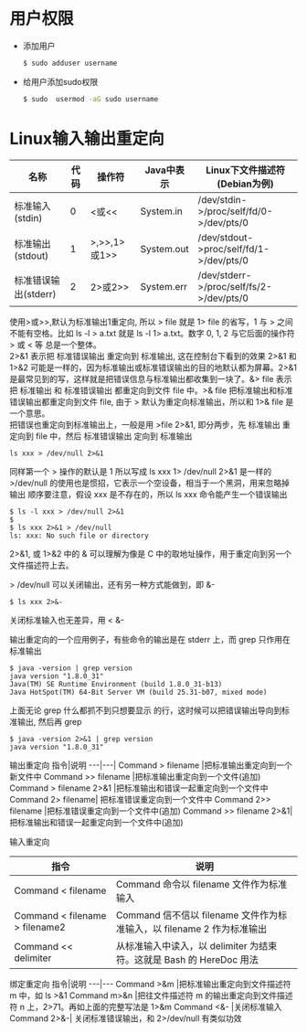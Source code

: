 # 用户权限

* 添加用户
    ```bash
    $ sudo adduser username
    ```

* 给用户添加sudo权限
    ```bash
    $ sudo  usermod -aG sudo username
    ```

# Linux输入输出重定向

名称 | 代码 | 操作符 | Java中表示 | Linux下文件描述符(Debian为例)
---|---|---|---|---|
标准输入(stdin)|0|<或<<|System.in|/dev/stdin->/proc/self/fd/0->/dev/pts/0
标准输出(stdout)|1|>,>>,1>或1>>|System.out|/dev/stdout->proc/self/fd/1->/dev/pts/0
标准错误输出(stderr)|2|2>或2>>|System.err|/dev/stderr->/proc/self/fs/2->/dev/pts/0

使用>或>>,默认为标准输出1重定向, 所以 > file 就是 1> file 的省写，1 与 > 之间不能有空格。比如 ls -l > a.txt 就是 ls -l 1> a.txt。数字 0, 1, 2 与它后面的操作符 > 或 < 等 总是一个整体。  
2>&1  表示把 标准错误输出 重定向到 标准输出, 这在控制台下看到的效果 2>&1 和 1>&2 可能是一样的，因为标准输出或标准错误输出的目的地默认都为屏幕。2>&1 是最常见到的写，这样就是把错误信息与标准输出都收集到一块了。&> file 表示把 标准输出 和 标准错误输出 都重定向到文件 file 中。>& file  把标准输出和标准错误输出都重定向到文件 file, 由于 > 默认为重定向标准输出，所以和 1>& file 是一个意思。  
把错误也重定向到标准输出上，一般是用  >file 2>&1, 即分两步，先 标准输出 重定向到 file 中，然后 标准错误输出 定向到 标准输出  
```shell
ls xxx > /dev/null 2>&1
```
同样第一个 > 操作的默认是 1 所以写成 ls xxx 1> /dev/null 2>&1 是一样的  
\>/dev/null 的使用也是惯招，它表示一个空设备，相当于一个黑洞，用来忽略掉输出
顺序要注意，假设 xxx 是不存在的，所以 ls xxx 命令能产生一个错误输出  
```shell
$ ls -l xxx > /dev/null 2>&1
$ 
$ ls xxx 2>&1 > /dev/null
ls: xxx: No such file or directory
```
2>&1, 或  1>&2 中的 & 可以理解为像是 C 中的取地址操作，用于重定向到另一个文件描述符上去。

\> /dev/null 可以关闭输出，还有另一种方式能做到，即 &-
```shell
$ ls xxx 2>&-
```
关闭标准输入也无差异，用 < &-

输出重定向的一个应用例子，有些命令的输出是在 stderr 上，而 grep 只作用在标准输出
```shell
$ java -version | grep version
java version "1.8.0_31"
Java(TM) SE Runtime Environment (build 1.8.0_31-b13)
Java HotSpot(TM) 64-Bit Server VM (build 25.31-b07, mixed mode)
```
上面无论 grep 什么都抓不到只想要显示 的行，这时候可以把错误输出导向到标准输出, 然后再 grep  
```shell
$ java -version 2>&1 | grep version
java version "1.8.0_31"
```
输出重定向
指令|说明
---|---|
Command > filename	|把标准输出重定向到一个新文件中
Command >> filename	|把标准输出重定向到一个文件(追加)
Command > filename 2>&1	|把标准输出和错误一起重定向到一个文件中
Command 2> filename|	把标准错误重定向到一个文件中
Command 2>> filename	|把标准错误重定向到一个文件中(追加)
Command >> filename 2>&1|	把标准输出和错误一起重定向到一个文件中(追加)

输入重定向

指令|说明
---|---
Command < filename|	Command 命令以 filename 文件作为标准输入
Command < filename > filename2|	Command 信不信以 filename 文件作为标准输入，以 filename 2 作为标准输出
Command << delimiter|	从标准输入中读入，以  delimiter 为结束符。这就是 Bash 的 HereDoc 用法

绑定重定向
指令|说明
---|---
Command  >&m	|把标准输出重定向到文件描述符 m 中，如 ls >&1 
Command m>&n	|把往文件描述符 m 的输出重定向到文件描述符 n 上，2>71。再如上面的完整写法是 1>&m
Command <&-	|关闭标准输入
Command 2>&-|	关闭标准错误输出，和 2>/dev/null 有类似功效

# 